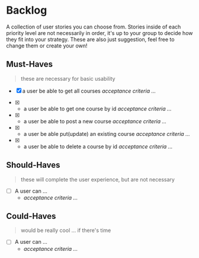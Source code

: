 # Backlog

A collection of user stories you can choose from. Stories inside of each priority level are not necessarily in order, it's up to your group to decide how they fit into your strategy. These are also just suggestion, feel free to change them or create your own!

## Must-Haves

> these are necessary for basic usability

- [x] a user be able to get all courses
      _acceptance criteria ..._

- [x] - a user be able to get one course by id
    _acceptance criteria ..._
- [x] - a user be able to post a new course
    _acceptance criteria ..._
- [x] - a user be able put(update) an existing course
    _acceptance criteria ..._
- [x] - a user be able to delete a course by id
    _acceptance criteria ..._

## Should-Haves

> these will complete the user experience, but are not necessary

- [ ] A user can ...
  - _acceptance criteria ..._

## Could-Haves

> would be really cool ... if there's time

- [ ] A user can ...
  - _acceptance criteria ..._
